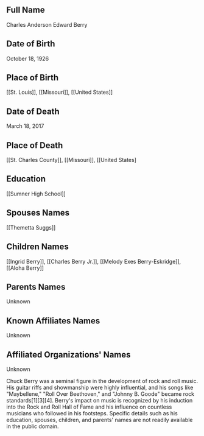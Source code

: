 ## Full Name
Charles Anderson Edward Berry

## Date of Birth
October 18, 1926

## Place of Birth
[[St. Louis]], [[Missouri]], [[United States]]

## Date of Death
March 18, 2017

## Place of Death
[[St. Charles County]], [[Missouri]], [[United States]

## Education
[[Sumner High School]]

## Spouses Names
[[Themetta Suggs]]

## Children Names
[[Ingrid Berry]], [[Charles Berry Jr.]], [[Melody Exes Berry-Eskridge]], [[Aloha Berry]]

## Parents Names
Unknown

## Known Affiliates Names
Unknown

## Affiliated Organizations' Names
Unknown

Chuck Berry was a seminal figure in the development of rock and roll music. His guitar riffs and showmanship were highly influential, and his songs like "Maybellene," "Roll Over Beethoven," and "Johnny B. Goode" became rock standards[1][3][4]. Berry's impact on music is recognized by his induction into the Rock and Roll Hall of Fame and his influence on countless musicians who followed in his footsteps. Specific details such as his education, spouses, children, and parents' names are not readily available in the public domain.